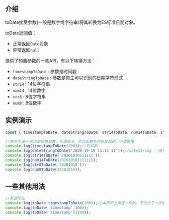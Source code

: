 
## 介绍
toDate接受参数(一般是数字或字符串)将其转换为ES标准日期对象。

toDate返回值：
- 正常返回`Date`对象
- 异常返回`null`

提供了预置参数的一些API，有以下转换方法：
- `timestampToDate` : 参数是时间戳
- `dateStringToDate` : 参数是原生可以识别的日期字符形式
- `str14` : 14位字符串
- `num14` : 14位数字
- `str8` : 8位字符串
- `num8` : 8位数字

## 实例演示

<!--RunCode-->

```js
const { timestampToDate, dateStringToDate, str14ToDate, num14ToDate, str8ToDate,num8ToDate } = toDate;

//推荐写法——优点是预置参数，写法简洁，而且函数名也有其规律，不难看懂
console.log(timestampToDate(100));//时间戳
console.log(dateStringToDate('2020-10-10 11:11:11'));//dateString --原生可以识别的日期字符形式
console.log(str14ToDate('20201010111111'));
console.log(num14ToDate(20201010111111));
console.log(str8ToDate('20201010'));
console.log(num8ToDate(20201010));
```

<!--/RunCode-->

## 一些其他用法
```js
//其他写法
console.log(toDate.timestampToDate(100));//本质和上面是一样的，不过少了一步解构
console.log(toDate('timestamp',100));
console.log(toDate('timestamp')(100));
```